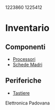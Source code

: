 1223860
1225412

# Inventario

## Componenti
- [Processori](./componenti/processori.md)
- [Schede Madri](./componenti/schede_madri.md)

## Periferiche
- [Tastiere](./periferiche/tastiere.md)

Elettronica Padovana
